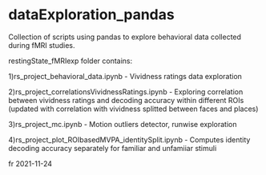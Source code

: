 # dataExploration_pandas

Collection of scripts using pandas to explore behavioral data collected during fMRI studies.

restingState_fMRIexp folder contains:

1)rs_project_behavioral_data.ipynb - Vividness ratings data exploration

2)rs_project_correlationsVividnessRatings.ipynb - Exploring correlation between vividness ratings and decoding accuracy within different ROIs (updated with correlation with vividness splitted between faces and places)

3)rs_project_mc.ipynb - Motion outliers detector, runwise exploration

4)rs_project_plot_ROIbasedMVPA_identitySplit.ipynb - Computes identity decoding accuracy separately for familiar and unfamiiar stimuli

fr 2021-11-24
